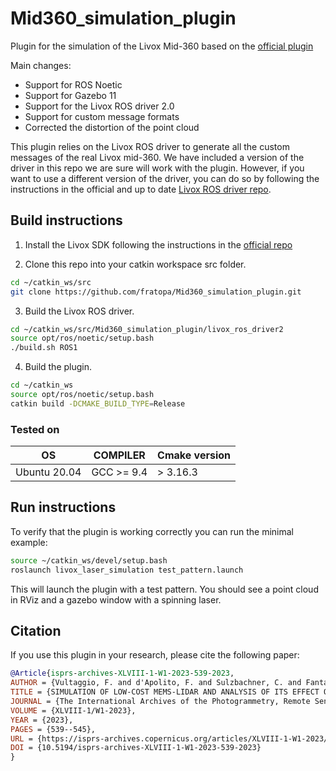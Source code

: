 # Mid360_simulation_plugin
Plugin for the simulation of the Livox Mid-360 based on the [official plugin](https://github.com/Livox-SDK/livox_laser_simulation)

Main changes:
- Support for ROS Noetic
- Support for Gazebo 11
- Support for the Livox ROS driver 2.0
- Support for custom message formats
- Corrected the distortion of the point cloud



This plugin relies on the Livox ROS driver to generate all the custom messages of the real Livox mid-360. We have included a version of the driver in this repo we are sure will work with the plugin. However, if you want to use a different version of the driver, you can do so by following the instructions in the official and up to date [Livox ROS driver repo](https://github.com/Livox-SDK/livox_ros_driver2).

## Build instructions
1. Install the Livox SDK following the instructions in the [official repo](https://github.com/Livox-SDK/Livox-SDK2/tree/master)

2. Clone this repo into your catkin workspace src folder.
```bash
cd ~/catkin_ws/src
git clone https://github.com/fratopa/Mid360_simulation_plugin.git
```
3. Build the Livox ROS driver.
```bash
cd ~/catkin_ws/src/Mid360_simulation_plugin/livox_ros_driver2
source opt/ros/noetic/setup.bash
./build.sh ROS1
```
4. Build the plugin.
```bash
cd ~/catkin_ws
source opt/ros/noetic/setup.bash
catkin build -DCMAKE_BUILD_TYPE=Release
```
### Tested on
| OS    | COMPILER       | Cmake version  |
| --- |----------------| -------------- |
| Ubuntu 20.04 | GCC >= 9.4     | > 3.16.3         |



## Run instructions

To verify that the plugin is working correctly you can run the minimal example:
```bash
source ~/catkin_ws/devel/setup.bash
roslaunch livox_laser_simulation test_pattern.launch
```
This will launch the plugin with a test pattern. You should see a point cloud in RViz and a gazebo window with a spinning laser.

## Citation

If you use this plugin in your research, please cite the following paper:

```bibtex
@Article{isprs-archives-XLVIII-1-W1-2023-539-2023,
AUTHOR = {Vultaggio, F. and d'Apolito, F. and Sulzbachner, C. and Fanta-Jende, P.},
TITLE = {SIMULATION OF LOW-COST MEMS-LIDAR AND ANALYSIS OF ITS EFFECT ON THE PERFORMANCES OF STATE-OF-THE-ART SLAMS},
JOURNAL = {The International Archives of the Photogrammetry, Remote Sensing and Spatial Information Sciences},
VOLUME = {XLVIII-1/W1-2023},
YEAR = {2023},
PAGES = {539--545},
URL = {https://isprs-archives.copernicus.org/articles/XLVIII-1-W1-2023/539/2023/},
DOI = {10.5194/isprs-archives-XLVIII-1-W1-2023-539-2023}
}
```
